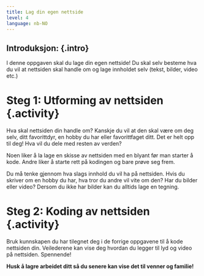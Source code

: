 ```yaml
---
title: Lag din egen nettside
level: 4
language: nb-NO
---
```


## __Introduksjon:__ {.intro}
I denne oppgaven skal du lage din egen nettside! Du skal selv besteme hva du vil at nettsiden skal handle om og lage innholdet selv (tekst, bilder, video etc.)

# Steg 1: Utforming av nettsiden {.activity}
Hva skal nettsiden din handle om? Kanskje du vil at den skal være om deg selv, ditt favorittdyr, en hobby du har eller favorittfaget ditt. Det er helt opp til deg! Hva vil du dele med resten av verden?

Noen liker å la lage en skisse av nettsiden med en blyant før man starter å kode. Andre liker å starte rett på kodingen og bare prøve seg frem.

Du må tenke gjennom hva slags innhold du vil ha på nettsiden. Hvis du skriver om en hobby du har, hva tror du andre vil vite om den? Har du bilder eller video? Dersom du ikke har bilder kan du alltids lage en tegning.

# Steg 2: Koding av nettsiden {.activity}

Bruk kunnskapen du har tilegnet deg i de forrige oppgavene til å kode nettsiden din. Veilederene kan vise deg hvordan du legger til lyd og video på nettsiden. Spennende!

__Husk å lagre arbeidet ditt så du senere kan vise det til venner og familie!__
